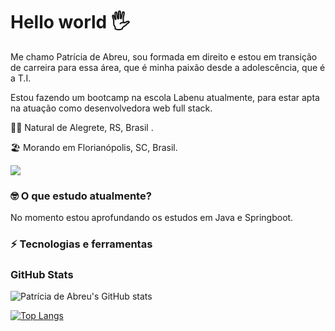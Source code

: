 # Hello world 🖐

Me chamo Patrícia de Abreu, sou formada em direito e estou em transição de carreira para essa área, que é minha paixão desde a adolescência, que é a T.I. 

Estou fazendo um bootcamp na escola Labenu atualmente, para estar apta na atuação como desenvolvedora web full stack.



👶🏻 Natural de Alegrete, RS, Brasil . 

🏖 Morando em Florianópolis, SC, Brasil.



[<img src="https://img.shields.io/badge/linkedin-%230077B5.svg?&style=for-the-badge&logo=linkedin&logoColor=white" />](https://www.linkedin.com/in/patricia-de-abreu-otarao/)





### 🤓 O que estudo atualmente?

No momento estou aprofundando os estudos em Java e Springboot.



### ⚡️ Tecnologias e ferramentas 





### GitHub Stats

![Patrícia de Abreu's GitHub stats](https://github-readme-stats.vercel.app/api?username=patriciadeabreu&theme=THEME_OMNI=true)

[![Top Langs](https://github-readme-stats.vercel.app/api/top-langs/?username=patriciadeabreu&layout=compact)](https://github.com/anuraghazra/github-readme-stats)
